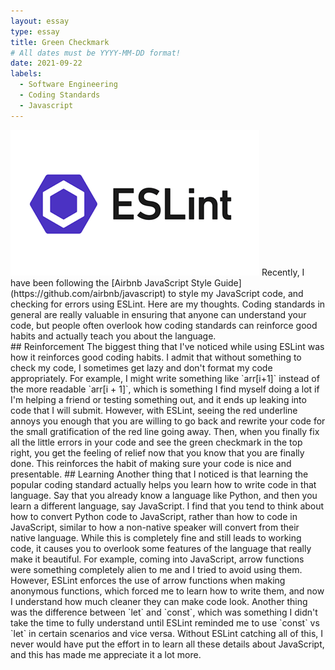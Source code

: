 ```yaml
---
layout: essay
type: essay
title: Green Checkmark
# All dates must be YYYY-MM-DD format!
date: 2021-09-22
labels:
  - Software Engineering
  - Coding Standards
  - Javascript
---
```


<img class="ui medium left circular floated image" src="../images/eslint.png">
Recently, I have been following the [Airbnb JavaScript Style Guide](https://github.com/airbnb/javascript) to style my JavaScript code, and checking for errors using ESLint. Here are my thoughts. Coding standards in general are really valuable in ensuring that anyone can understand your code, but people often overlook how coding standards can reinforce good habits and actually teach you about the language.
<br>
## Reinforcement
The biggest thing that I've noticed while using ESLint was how it reinforces good coding habits. I admit that without something to check my code, I sometimes get lazy and don't format my code appropriately. For example, I might write something like `arr[i+1]` instead of the more readable `arr[i + 1]`, which is something I find myself doing a lot if I'm helping a friend or testing something out, and it ends up leaking into code that I will submit. However, with ESLint, seeing the red underline annoys you enough that you are willing to go back and rewrite your code for the small gratification of the red line going away. Then, when you finally fix all the little errors in your code and see the green checkmark in the top right, you get the feeling of relief now that you know that you are finally done. This reinforces the habit of making sure your code is nice and presentable.
## Learning
Another thing that I noticed is that learning the popular coding standard actually helps you learn how to write code in that language. Say that you already know a language like Python, and then you learn a different language, say JavaScript. I find that you tend to think about how to convert Python code to JavaScript, rather than how to code in JavaScript, similar to how a non-native speaker will convert from their native language. While this is completely fine and still leads to working code, it causes you to overlook some features of the language that really make it beautiful. For example, coming into JavaScript, arrow functions were something completely alien to me and I tried to avoid using them. However, ESLint enforces the use of arrow functions when making anonymous functions, which forced me to learn how to write them, and now I understand how much cleaner they can make code look. Another thing was the difference between `let` and `const`, which was something I didn't take the time to fully understand until ESLint reminded me to use `const` vs `let` in certain scenarios and vice versa. Without ESLint catching all of this, I never would have put the effort in to learn all these details about JavaScript, and this has made me appreciate it a lot more.
